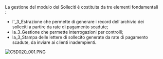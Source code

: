 La gestione del modulo dei Solleciti è costituita da tre elementi fondamentali : 
 * l'_3_Estrazione che permette di generare i record dell'archivio dei solleciti a partire da rate di pagamento scadute;
 * la_3_Gestione che permette interrogazioni per controlli;
 * la_3_Stampa delle lettere di sollecito generate da rate di pagamento scadute, da inviare ai clienti inadempienti.


![C5D020_001.PNG](http://localhost:3000/immagini/C5D020_00/C5D020_001.PNG.png)


